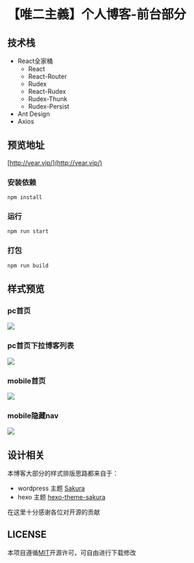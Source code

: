 # 【唯二主義】个人博客-前台部分
## 技术栈
- React全家桶
  - React
  - React-Router
  - Rudex
  - React-Rudex
  - Rudex-Thunk
  - Rudex-Persist
- Ant Design
- Axios
## 预览地址
[http://vear.vip/](http://vear.vip/)
### 安装依赖
```
npm install
```
### 运行
```
npm run start
```
### 打包
```
npm run build
```
## 样式预览
### pc首页
![](https://s2.ax1x.com/2019/11/24/MLNC0P.jpg)
### pc首页下拉博客列表
![](https://s2.ax1x.com/2019/11/24/MLNktS.jpg)
### mobile首页
![](https://s2.ax1x.com/2019/11/24/MLN9mt.jpg)
### mobile隐藏nav
![](https://s2.ax1x.com/2019/11/24/MLNAfg.jpg)
## 设计相关
本博客大部分的样式排版思路都来自于：
- wordpress 主题 [Sakura](https://github.com/mashirozx/Sakura/)
- hexo 主题 [hexo-theme-sakura](https://github.com/honjun/hexo-theme-sakura)

在这里十分感谢各位对开源的贡献

## LICENSE
本项目遵循[MIT](https://github.com/vearvip/react-blog/blob/master/LICENSE)开源许可，可自由进行下载修改

